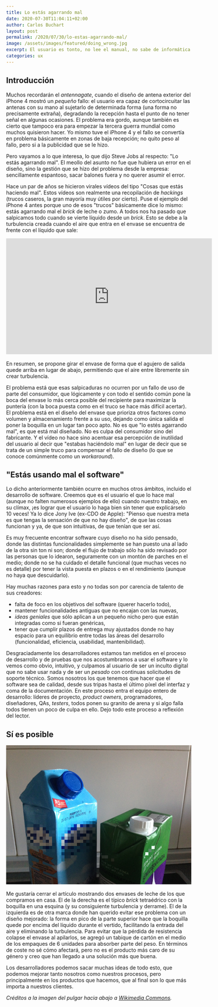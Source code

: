 ```yaml
---
title: Lo estás agarrando mal
date: 2020-07-30T11:04:11+02:00
author: Carlos Buchart
layout: post
permalink: /2020/07/30/lo-estas-agarrando-mal/
image: /assets/images/featured/doing_wrong.jpg
excerpt: El usuario es tonto, no lee el manual, no sabe de informática... Frases que hemos oído y dicho mil veces pero, ¿son siempre verdad?
categories: ux
---
```

## Introducción

Muchos recordarán el _antennagate_, cuando el diseño de antena exterior del iPhone 4 mostró un _pequeño_ fallo: el usuario era capaz de cortocircuitar las antenas con su mano al sujetarlo de determinada forma (una forma no precisamente extraña), degradando la recepción hasta el punto de no tener señal en algunas ocasiones. El problema era gordo, aunque también es cierto que tampoco era para empezar la tercera guerra mundial como muchos quisieron hacer. Yo mismo tuve el iPhone 4 y el fallo se convertía en problema básicamente en zonas de baja recepción; no quito peso al fallo, pero si a la publicidad que se le hizo.

Pero vayamos a lo que interesa, lo que dijo Steve Jobs al respecto: "Lo estás agarrando mal". El meollo del asunto no fue que hubiera un error en el diseño, sino la gestión que se hizo del problema desde la empresa: sencillamente espantoso, sacar balones fuera y no querer asumir el error.

Hace un par de años se hicieron virales vídeos del tipo "Cosas que estás haciendo mal". Estos vídeos son realmente una recopilación de _hackings_ (trucos caseros, la gran mayoría muy útiles por cierto). Puse el ejemplo del iPhone 4 antes porque uno de esos "trucos" básicamente dice lo mismo: estás agarrando mal el _brick_ de leche o zumo. A todos nos ha pasado que salpicamos todo cuando se vierte líquido desde un _brick_. Esto se debe a la turbulencia creada cuando el aire que entra en el envase se encuentra de frente con el líquido que sale:

<p style="text-align: center;"><iframe src="https://www.youtube-nocookie.com/embed/Hr4r0smKFTQ?start=135&end=143" width="560" height="315" frameborder="0" allowfullscreen="allowfullscreen"></iframe></p>

En resumen, se propone girar el envase de forma que el agujero de salida quede arriba en lugar de abajo, permitiendo que el aire entre libremente sin crear turbulencia.

El problema está que esas salpicaduras no ocurren por un fallo de uso de parte del consumidor, que lógicamente y con todo el sentido común pone la boca del envase lo más cerca posible del recipiente para maximizar la puntería (con la boca puesta como en el truco se hace más difícil acertar). El problema está en el diseño del envase que prioriza otros factores como volumen y almacenamiento frente a su uso, dejando como única salida el poner la boquilla en un lugar tan poco apto. No es que "lo estés agarrando mal", es que está mal diseñado. No es culpa del consumidor sino del fabricante. Y el vídeo no hace sino acentuar esa percepción de inutilidad del usuario al decir que "estabas haciéndolo mal" en lugar de decir que se trata de un simple truco para compensar el fallo de diseño (lo que se conoce comúnmente como un _workaround_).

## "Estás usando mal el software"

Lo dicho anteriormente también ocurre en muchos otros ámbitos, incluido el desarrollo de software. Creemos que es el usuario el que lo hace mal (aunque no falten numerosos ejemplos de ello) cuando nuestro trabajo, en su clímax, ¡es lograr que el usuario lo haga bien sin tener que explicárselo 10 veces! Ya lo dice Jony Ive (ex-CDO de Apple): "Pienso que nuestra meta es que tengas la sensación de que no hay diseño", de que las cosas funcionan y ya, de que son intuitivas, de que tenían que ser así.

Es muy frecuente encontrar software cuyo diseño no ha sido pensado, donde las distintas funcionalidades simplemente se han puesto una al lado de la otra sin ton ni son; donde el flujo de trabajo sólo ha sido revisado por las personas que lo idearon, seguramente con un montón de parches en el medio; donde no se ha cuidado el detalle funcional (que muchas veces no es detalle) por tener la vista puesta en plazos o en el rendimiento (aunque no haya que descuidarlo).

Hay muchas razones para esto y no todas son por carencia de talento de sus creadores:

- falta de foco en los objetivos del software (querer hacerlo todo),
- mantener funcionalidades antiguas que no encajan con las nuevas,
- _ideas geniales_ que sólo aplican a un pequeño nicho pero que están integradas como si fueran genéricas,
- tener que cumplir plazos de entrega muy ajustados donde no hay espacio para un equilibrio entre todas las áreas del desarrollo (funcionalidad, eficiencia, usabilidad, mantenibilidad).

Desgraciadamente los desarrolladores estamos tan metidos en el proceso de desarrollo y de pruebas que nos acostumbramos a usar el software y lo vemos como obvio, intuitivo, y culpamos al usuario de ser un inculto digital que no sabe usar nada y de ser un _pesado_ con continuas solicitudes de soporte técnico. Somos nosotros los que tenemos que hacer que el software sea de calidad, desde sus tripas hasta el último píxel del interfaz y coma de la documentación. En este proceso entra el equipo entero de desarrollo: líderes de proyecto, _product owners_, programadores, diseñadores, QAs, _testers_, todos ponen su granito de arena y si algo falla todos tienen un poco de culpa en ello. Dejo todo este proceso a reflexión del lector.

## Sí es posible

![Comparativa bricks de leche](/assets/images/bricks.jpg)

Me gustaría cerrar el artículo mostrando dos envases de leche de los que compramos en casa. El de la derecha es el típico _brick_ tetraédrico con la boquilla en una esquina (y su consiguiente turbulencia y derrame). El de la izquierda es de otra marca donde han querido evitar ese problema con un diseño mejorado: la forma en pico de la parte superior hace que la boquilla quede por encima del líquido durante el vertido, facilitando la entrada del aire y eliminando la turbulencia. Para evitar que la pérdida de resistencia colapse el envase al apilarlos, se agregó un tabique de cartón en el medio de los empaques de 6 unidades para absorber parte del peso. En términos de coste no sé cómo afectará, pero no es el producto más caro de su género y creo que han llegado a una solución más que buena.

Los desarrolladores podemos sacar muchas ideas de todo esto, que podemos mejorar tanto nosotros como nuestros procesos, pero principalmente en los productos que hacemos, que al final son lo que más importa a nuestros clientes.

_Créditos a la imagen del pulgar hacia abajo a [Wikimedia Commons](https://commons.wikimedia.org/wiki/File:Not_facebook_not_like_thumbs_down.png)._
